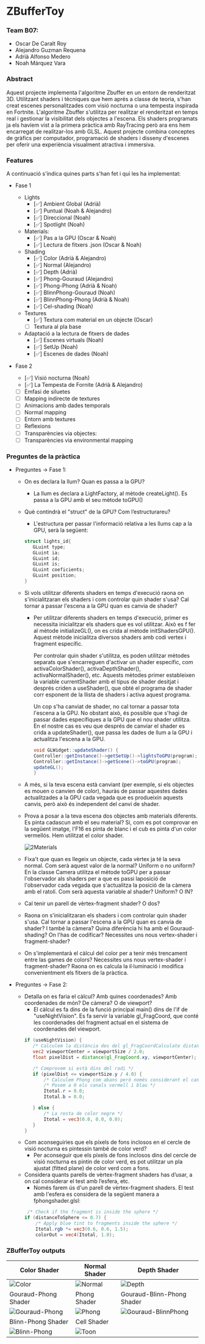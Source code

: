 # ZBufferToy

### Team B07:
*   Oscar De Caralt Roy
*   Alejandro Guzman Requena
*   Adrià Alfonso Medero
*   Noah Márquez Vara

### Abstract

Aquest projecte implementa l'algoritme Zbuffer en un entorn de renderitzat 3D. Utilitzant shaders i tècniques que hem aprés a classe de teoria, s'han creat escenes personalitzades com visió nocturna o una tempesta inspirada en Fortnite. L'algoritme Zbuffer s'utilitza per realitzar el renderitzat en temps real i gestionar la visibilitat dels objectes a l'escena. Els shaders programats ja els havíem vist a la primera pràctica amb RayTracing però ara ens hem encarregat de realitzar-los amb GLSL. Aquest projecte combina conceptes de gràfics per computador, programació de shaders i disseny d'escenes per oferir una experiència visualment atractiva i immersiva.

### Features

A continuació s'indica quines parts s'han fet i qui les ha implementat:
- Fase 1
    - Lights
        - [✅] Ambient Global (Adrià)
        - [✅] Puntual (Noah & Alejandro) 
        - [✅] Direccional (Noah)
        - [✅] Spotlight (Noah)
    - Materials: 
       - [✅] Pas a la GPU (Oscar & Noah)
       - [✅] Lectura de fitxers .json (Oscar & Noah)
    - Shading
        - [✅] Color (Adrià & Alejandro)
        - [✅] Normal (Alejandro)
        - [✅] Depth (Adrià)
        - [✅] Phong-Gouraud (Alejandro)
        - [✅] Phong-Phong (Adrià & Noah)
        - [✅] BlinnPhong-Gouraud (Noah)
        - [✅] BlinnPhong-Phong (Adrià & Noah)
        - [✅] Cel-shading (Noah)
    - Textures
        - [✅] Textura com material en un objecte (Oscar)
        - [ ] Textura al pla base 
    - Adaptació a la lectura de fitxers de dades
        - [✅] Escenes virtuals (Noah)
        - [✅] SetUp (Noah)
        - [✅] Escenes de dades (Noah)

- Fase 2 
    - [✅] Visió nocturna (Noah)
    - [✅] La Tempesta de Fornite (Adrià & Alejandro)
    - [ ] Èmfasi de siluetes 
    - [ ] Mapping indirecte de textures
    - [ ] Animacions amb dades temporals
    - [ ] Normal mapping 
    - [ ] Entorn amb textures
    - [ ] Reflexions
    - [ ] Transparències via objectes: 
    - [ ] Transparències via environmental mapping

### Preguntes de la pràctica

- Preguntes -> Fase 1:
    *   On es declara la llum? Quan es passa a la GPU?
        *   La llum es declara a LightFactory, al mètode createLight(). Es passa a la GPU amb el seu mètode toGPU()
    *   Què contindrà el "struct" de la GPU? Com l’estructurareu?
        *   L'estructura per passar l'informació relativa a les llums cap a la GPU, serà la següent:
         ```glsl
        struct lights_id{
            GLuint type;
            GLuint ia;
            GLuint id;
            GLuint is;
            GLuint coeficients;
            GLuint position;       
        }
    *   Si vols utilitzar diferents shaders en temps d'execució raona on s'inicialitzaran els shaders i com controlar quin shader s'usa? Cal tornar a passar l'escena a la GPU quan es canvia de shader?
        * Per utilitzar diferents shaders en temps d'execució, primer es necessita inicialitzar els shaders que es vol utilitzar. Això es f fer al mètode initializeGL(), on es crida al mètode initShadersGPU(). Aquest mètode inicialitza diversos shaders amb codi vertex i fragment específic.

          Per controlar quin shader s'utilitza, es poden utilitzar mètodes separats que s'encarreguen d'activar un shader específic, com activaColorShader(), activaDepthShader(), activaNormalShader(), etc. Aquests mètodes primer estableixen la variable currentShader amb el tipus de shader desitjat i després criden a useShader(), que obté el programa de shader corr esponent de la llista de shaders i activa aquest programa.

          Un cop s'ha canviat de shader, no cal tornar a passar tota l'escena a la GPU. No obstant això, és possible que s'hagi de passar dades específiques a la GPU que el nou shader utilitza. En el nostre cas es veu que després de canviar el shader es crida a updateShader(), que passa les dades de llum a la GPU i actualitza l'escena a la GPU.
          
          ```glsl
          void GLWidget::updateShader() {
          Controller::getInstance()->getSetUp()->lightsToGPU(program);
          Controller::getInstance()->getScene()->toGPU(program);
          updateGL();
          }
          

    *  A més, si la teva escena està canviant (per exemple, si els objectes es mouen o canvien de color), hauràs de passar aquestes dades actualitzades a la GPU cada vegada que es produeixin aquests canvis, però          això és independent del canvi de shader.

    *  Prova a posar a la teva escena dos objectes amb materials diferents. Es pinta cadascun amb el seu material?
       Sí, com es pot comprovar en la següent imatge, l'F16 es pinta de blanc i el cub es pinta d'un color vermellós. Hem utilitzat el color shader.
    
       ![2Materials](https://github.com/GiVD2022/p2-zbuffertoy-b07/assets/81873328/e977b9a3-9002-4e90-b782-3e86b77a1834)

    *  Fixa't que quan es llegeix un objecte, cada vèrtex ja té la seva normal. Com serà aquest valor de la normal? Uniform o no uniform? En la classe Camera utilitza el mètode toGPU per a passar l'observador als        shaders per a que es passi laposició de l'observador cada vegada que s'actualitza la posició de la càmera amb el ratolí. Com serà aquesta variable al shader? Uniform? O IN?
    
    *  Cal tenir un parell de vèrtex-fragment shader? O dos?
    
    *  Raona on s'inicialitzaran els shaders i com controlar quin shader s'usa. Cal tornar a passar l'escena a la GPU quan es canvia de shader? I també la càmera?
Quina diferència hi ha amb el Gouraud-shading? On l'has de codificar? Necessites uns nous vertex-shader i fragment-shader?

    *  On s'implementarà el càlcul del color per a tenir més trencament entre las games de colors? Necessites uns nous vertex-shader i fragment-shader?
       Raona on es calcula la il·luminació i modifica convenientment els fitxers de la pràctica.

- Preguntes -> Fase 2:
    *   Detalla on es faria el càlcul? Amb quines coordenades? Amb coordenades de món? De càmera? O de viewport?
        *   El càlcul es fa dins de la funció principal main() dins de l'if de "useNightVision". Es fa servir la variable gl_FragCoord, que conté les coordenades del fragment actual en el sistema de coordenades del viewport.
         ```glsl
        if (useNightVision) {
            /* Calculem la distància des del gl_FragCoordCalculate distance al centre del viewport */
            vec2 viewportCenter = viewportSize / 2.0;
            float pixelDist = distance(gl_FragCoord.xy, viewportCenter);

            /* Comprovem si està dins del radi */
            if (pixelDist <= viewportSize.y / 4.0) {
                /* Calculem Phong com abans però només considerant el canal verd */
                /* Posem a 0 els canals vermell i blau */
                Itotal.r = 0.0;
                Itotal.b = 0.0;

            } else {
                /* La resta de color negre */
                Itotal = vec3(0.0, 0.0, 0.0);
            }
        } 
    *   Com aconseguiries que els píxels de fons inclosos en el cercle de visió nocturna es pintessin també de color verd? 
        *   Per aconseguir que els píxels de fons inclosos dins del cercle de visió nocturna es pintin de color verd, es pot utilitzar un pla ajustat (fitted plane)             de color verd com a fons.
    *   Considera quants parells de vèrtex-fragment shaders has d’usar, a on cal considerar el test amb l’esfera, etc.
        *   Només farem ús d'un parell de vèrtex-fragment shaders. El test amb l'esfera es considera de la següent manera a fphongshader.glsl:
        ```glsl
         /* Check if the fragment is inside the sphere */
        if (distanceToSphere <= 0.7) {
            /* Apply blue tint to fragments inside the sphere */
            Itotal.rgb *= vec3(0.6, 0.6, 1.5);
            colorOut = vec4(Itotal, 1.0);

### ZBufferToy outputs

| Color Shader | Normal Shader | Depth Shader |
|--------------|---------------|--------------|
| ![Color](https://github.com/GiVD2022/p2-zbuffertoy-b07/assets/81873328/3eceb573-c6e8-4105-a37c-2dba715994c8) | ![Normal](https://github.com/GiVD2022/p2-zbuffertoy-b07/assets/81873328/26bf241e-6e3d-4d6a-9653-3a04cca247c2) | ![Depth](https://github.com/GiVD2022/p2-zbuffertoy-b07/assets/81873328/4cfda1c0-fdaa-4c4f-bc4e-f10a63495626) |
| Gouraud-Phong Shader | Phong Shader | Gouraud-Blinn-Phong Shader |
| ![Gouraud-Phong](https://github.com/GiVD2022/p2-zbuffertoy-b07/assets/81873328/42bfcc7f-674c-41bd-9751-2934a7742ed1) | ![Phong](https://github.com/GiVD2022/p2-zbuffertoy-b07/assets/81873328/dbebb9e0-6967-4e5e-9444-be21f633b480) | ![Gouraud-BlinnPhong](https://github.com/GiVD2022/p2-zbuffertoy-b07/assets/81873328/cfe45e99-90ae-4357-abb4-799fcf167252) |
| Blinn-Phong Shader | Cell Shader |
| ![Blinn-Phong](https://github.com/GiVD2022/p2-zbuffertoy-b07/assets/81873328/36b73ebd-2c54-4424-879d-ff06182c0d4d) | ![Toon](https://github.com/GiVD2022/p2-zbuffertoy-b07/assets/81873328/a85ce1e8-8d3e-416a-b6e1-365d922640bd) |
